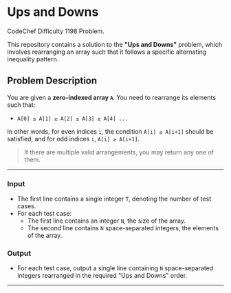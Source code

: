 # Ups and Downs
CodeChef Difficulty 1198 Problem.


This repository contains a solution to the **"Ups and Downs"** problem, which involves rearranging an array such that it follows a specific alternating inequality pattern.

## Problem Description

You are given a **zero-indexed array `A`**. You need to rearrange its elements such that:

- `A[0] ≤ A[1] ≥ A[2] ≤ A[3] ≥ A[4] ...`

In other words, for even indices `i`, the condition `A[i] ≤ A[i+1]` should be satisfied, and for odd indices `i`, `A[i] ≥ A[i+1]`.

> If there are multiple valid arrangements, you may return any one of them.

---

### Input

- The first line contains a single integer `T`, denoting the number of test cases.
- For each test case:
  - The first line contains an integer `N`, the size of the array.
  - The second line contains `N` space-separated integers, the elements of the array.

### Output

- For each test case, output a single line containing `N` space-separated integers rearranged in the required "Ups and Downs" order.

---

